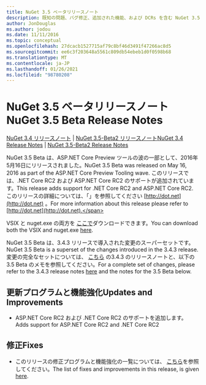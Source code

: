 ```yaml
---
title: NuGet 3.5 ベータリリースノート
description: 既知の問題、バグ修正、追加された機能、および DCRs を含む NuGet 3.5 Beta のリリースノート。
author: JonDouglas
ms.author: jodou
ms.date: 11/11/2016
ms.topic: conceptual
ms.openlocfilehash: 27dcacb1527715af79c8bf46d3491f47266ac8d5
ms.sourcegitcommit: ee6c3f203648a5561c809db54ebeb1d0f0598b68
ms.translationtype: MT
ms.contentlocale: ja-JP
ms.lasthandoff: 01/26/2021
ms.locfileid: "98780208"
---
```

# <a name="nuget-35-beta-release-notes"></a><span data-ttu-id="5c1c7-103">NuGet 3.5 ベータリリースノート</span><span class="sxs-lookup"><span data-stu-id="5c1c7-103">NuGet 3.5 Beta Release Notes</span></span>

<span data-ttu-id="5c1c7-104">[NuGet 3.4 リリースノート](../release-notes/nuget-3.4.md)  | [NuGet 3.5-Beta2 リリースノート](../release-notes/nuget-3.5-Beta2.md)</span><span class="sxs-lookup"><span data-stu-id="5c1c7-104">[NuGet 3.4 Release Notes](../release-notes/nuget-3.4.md) | [NuGet 3.5-Beta2 Release Notes](../release-notes/nuget-3.5-Beta2.md)</span></span>

<span data-ttu-id="5c1c7-105">NuGet 3.5 Beta は、ASP.NET Core Preview ツールの波の一部として、2016年5月16日にリリースされました。</span><span class="sxs-lookup"><span data-stu-id="5c1c7-105">NuGet 3.5 Beta was released on May 16, 2016 as part of the ASP.NET Core Preview Tooling wave.</span></span> <span data-ttu-id="5c1c7-106">このリリースでは、.NET Core RC2 および ASP.NET Core RC2 のサポートが追加されています。</span><span class="sxs-lookup"><span data-stu-id="5c1c7-106">This release adds support for .NET Core RC2 and ASP.NET Core RC2.</span></span> <span data-ttu-id="5c1c7-107">このリリースの詳細については、「」を参照してください [http://dot.net](http://dot.net) 。</span><span class="sxs-lookup"><span data-stu-id="5c1c7-107">For more information about this release please refer to [http://dot.net](http://dot.net).</span></span>

<span data-ttu-id="5c1c7-108">VSIX と nuget.exe の両方を [ここで](https://dist.nuget.org/index.html)ダウンロードできます。</span><span class="sxs-lookup"><span data-stu-id="5c1c7-108">You can download both the VSIX and nuget.exe [here](https://dist.nuget.org/index.html).</span></span>

<span data-ttu-id="5c1c7-109">NuGet 3.5 Beta は、3.4.3 リリースで導入された変更のスーパーセットです。</span><span class="sxs-lookup"><span data-stu-id="5c1c7-109">NuGet 3.5 Beta is a superset of the changes introduced in the 3.4.3 release.</span></span> <span data-ttu-id="5c1c7-110">変更の完全なセットについては、 [こちら](https://github.com/NuGet/Home/issues?q=is%3Aissue+milestone%3A3.4.3+is%3Aclosed) の3.4.3 のリリースノートと、以下の 3.5 Beta のメモを参照してください。</span><span class="sxs-lookup"><span data-stu-id="5c1c7-110">For a complete set of changes, please refer to the 3.4.3 release notes [here](https://github.com/NuGet/Home/issues?q=is%3Aissue+milestone%3A3.4.3+is%3Aclosed) and the notes for the 3.5 Beta below.</span></span>

## <a name="updates-and-improvements"></a><span data-ttu-id="5c1c7-111">更新プログラムと機能強化</span><span class="sxs-lookup"><span data-stu-id="5c1c7-111">Updates and Improvements</span></span>

* <span data-ttu-id="5c1c7-112">ASP.NET Core RC2 および .NET Core RC2 のサポートを追加します。</span><span class="sxs-lookup"><span data-stu-id="5c1c7-112">Adds support for ASP.NET Core RC2 and .NET Core RC2</span></span>

## <a name="fixes"></a><span data-ttu-id="5c1c7-113">修正</span><span class="sxs-lookup"><span data-stu-id="5c1c7-113">Fixes</span></span>

* <span data-ttu-id="5c1c7-114">このリリースの修正プログラムと機能強化の一覧については、 [こちら](https://github.com/NuGet/Home/issues?q=is%3Aissue+milestone%3A%223.5+Beta%22+is%3Aclosed)を参照してください。</span><span class="sxs-lookup"><span data-stu-id="5c1c7-114">The list of fixes and improvements in this release, is given [here](https://github.com/NuGet/Home/issues?q=is%3Aissue+milestone%3A%223.5+Beta%22+is%3Aclosed).</span></span>